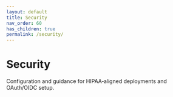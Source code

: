 ```yaml
---
layout: default
title: Security
nav_order: 60
has_children: true
permalink: /security/
---
```


# Security

Configuration and guidance for HIPAA‑aligned deployments and OAuth/OIDC setup.


